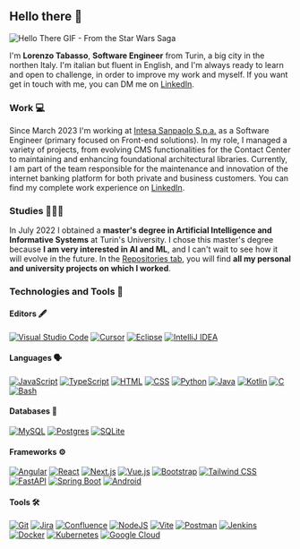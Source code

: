 ## Hello there 👋

![Hello There GIF - From the Star Wars Saga](https://media2.giphy.com/media/v1.Y2lkPTc5MGI3NjExeGY1aXcyNWNuemVkM24zaDJnc3ZwdHljbm9jbXp5bWJ5emhmd3p4OCZlcD12MV9pbnRlcm5hbF9naWZfYnlfaWQmY3Q9Zw/3ornk57KwDXf81rjWM/giphy.gif)

I'm **Lorenzo Tabasso**, **Software Engineer** from Turin, a big city in the northen Italy. I'm italian but fluent in English, and I'm always ready to learn and open to challenge, in order to improve my work and myself.  If you want get in touch with me, you can DM me on [LinkedIn](https://www.linkedin.com/in/lorenzo-tabasso).

### Work 💻

Since March 2023 I'm working at [Intesa Sanpaolo S.p.a.](https://group.intesasanpaolo.com/en/) as a Software Engineer (primary focused on Front-end solutions). In my role, I managed a variety of projects, from evolving CMS functionalities for the Contact Center to maintaining and enhancing foundational architectural libraries. Currently, I am part of the team responsible for the maintenance and innovation of the internet banking platform for both private and business customers. You can find my complete work experience on [LinkedIn](https://www.linkedin.com/in/lorenzo-tabasso).

### Studies 👨🏻‍🎓

In July 2022 I obtained a **master's degree in Artificial Intelligence and Informative Systems** at Turin's University. I chose this master's degree because **I am very interested in AI and ML**, and I can't wait to see how it will evolve in the future. In the [Repositories tab](https://github.com/lorenzotabasso?tab=repositories), you will find **all my personal and university projects on which I worked**.

### Technologies and Tools 🧰

#### Editors 🖋
[![Visual Studio Code](https://custom-icon-badges.demolab.com/badge/Visual%20Studio%20Code-0078d7.svg?logo=vsc&logoColor=white)](#)
[![Cursor](https://custom-icon-badges.demolab.com/badge/Cursor-000000?logo=cursor-ai-white)](#)
[![Eclipse](https://img.shields.io/badge/Eclipse-FE7A16.svg?logo=Eclipse&logoColor=white)](#)
[![IntelliJ IDEA](https://img.shields.io/badge/IntelliJIDEA-000000.svg?logo=intellij-idea&logoColor=white)](#)

#### Languages 🗣
[![JavaScript](https://img.shields.io/badge/JavaScript-F7DF1E?logo=javascript&logoColor=000)](#)
[![TypeScript](https://img.shields.io/badge/TypeScript-3178C6?logo=typescript&logoColor=fff)](#)
[![HTML](https://img.shields.io/badge/HTML-%23E34F26.svg?logo=html5&logoColor=white)](#)
[![CSS](https://img.shields.io/badge/CSS-639?logo=css&logoColor=fff)](#)
[![Python](https://img.shields.io/badge/Python-3776AB?logo=python&logoColor=fff)](#)
[![Java](https://img.shields.io/badge/Java-%23ED8B00.svg?logo=openjdk&logoColor=white)](#)
[![Kotlin](https://img.shields.io/badge/Kotlin-%237F52FF.svg?logo=kotlin&logoColor=white)](#)
[![C](https://img.shields.io/badge/C-00599C?logo=c&logoColor=white)](#)
[![Bash](https://img.shields.io/badge/Bash-4EAA25?logo=gnubash&logoColor=fff)](#)

#### Databases 💾
[![MySQL](https://img.shields.io/badge/MySQL-4479A1?logo=mysql&logoColor=fff)](#)
[![Postgres](https://img.shields.io/badge/Postgres-%23316192.svg?logo=postgresql&logoColor=white)](#)
[![SQLite](https://img.shields.io/badge/SQLite-%2307405e.svg?logo=sqlite&logoColor=white)](#)


#### Frameworks ⚙️
[![Angular](https://img.shields.io/badge/Angular-%23DD0031.svg?logo=angular&logoColor=white)](#)
[![React](https://img.shields.io/badge/React-%2320232a.svg?logo=react&logoColor=%2361DAFB)](#)
[![Next.js](https://img.shields.io/badge/Next.js-black?logo=next.js&logoColor=white)](#)
[![Vue.js](https://img.shields.io/badge/Vue.js-4FC08D?logo=vuedotjs&logoColor=fff)](#)
[![Bootstrap](https://img.shields.io/badge/Bootstrap-7952B3?logo=bootstrap&logoColor=fff)](#)
[![Tailwind CSS](https://img.shields.io/badge/Tailwind%20CSS-%2338B2AC.svg?logo=tailwind-css&logoColor=white)](#)
[![FastAPI](https://img.shields.io/badge/FastAPI-009485.svg?logo=fastapi&logoColor=white)](#)
[![Spring Boot](https://img.shields.io/badge/Spring%20Boot-6DB33F?logo=springboot&logoColor=fff)](#)
[![Android](https://img.shields.io/badge/Android-3DDC84?logo=android&logoColor=white)](#)

#### Tools 🛠
[![Git](https://img.shields.io/badge/Git-F05032?logo=git&logoColor=fff)](#)
[![Jira](https://img.shields.io/badge/Jira-0052CC?logo=jira&logoColor=fff)](#)
[![Confluence](https://img.shields.io/badge/Confluence-172B4D?logo=confluence&logoColor=fff)](#)
[![NodeJS](https://img.shields.io/badge/Node.js-6DA55F?logo=node.js&logoColor=white)](#)
[![Vite](https://img.shields.io/badge/Vite-646CFF?logo=vite&logoColor=fff)](#)
[![Postman](https://img.shields.io/badge/Postman-FF6C37?logo=postman&logoColor=white)](#)
[![Jenkins](https://img.shields.io/badge/Jenkins-D24939?logo=jenkins&logoColor=white)](#)
[![Docker](https://img.shields.io/badge/Docker-2496ED?logo=docker&logoColor=fff)](#)
[![Kubernetes](https://img.shields.io/badge/Kubernetes-326CE5?logo=kubernetes&logoColor=fff)](#)
[![Google Cloud](https://img.shields.io/badge/Google%20Cloud-%234285F4.svg?logo=google-cloud&logoColor=white)](#)
